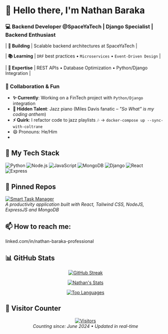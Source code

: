 # 👋 Hello there, I'm Nathan Baraka

### 💻 Backend Developer @SpaceYaTech | Django Specialist | Backend Enthusiast
| **🚀 Building**  | Scalable backend architectures at SpaceYaTech                   |

| **📚 Learning**  | `DRF` best practices • `Microservices` • `Event-Driven Design`  |

| **💎 Expertise** | REST APIs • Database Optimization • Python/Django Integration  |

### 🤝 Collaboration & Fun  
- **✨ Currently**: Working on a FinTech project with `Python/Django` integration  
- **🎹 Hidden Talent**: Jazz piano (Miles Davis fanatic – *"So What" is my coding anthem*)  
- **⚡ Quirk**: I refactor code to jazz playlists 🎶 → `docker-compose up --sync-with-coltrane`
- 😄 Pronouns: He/Him
- 
## 🔧 My Tech Stack
![Python](https://img.shields.io/badge/Python-3776AB?style=for-the-badge&logo=python&logoColor=white)
![Node.js](https://img.shields.io/badge/Node.js-339933?style=for-the-badge&logo=nodedotjs&logoColor=white)
![JavaScript](https://img.shields.io/badge/JavaScript-F7DF1E?style=for-the-badge&logo=javascript&logoColor=black)
![MongoDB](https://img.shields.io/badge/MongoDB-47A248?style=for-the-badge&logo=mongodb&logoColor=white)
![Django](https://img.shields.io/badge/Django-092E20?style=for-the-badge&logo=django&logoColor=white)
![React](https://img.shields.io/badge/React-61DAFB?style=for-the-badge&logo=react&logoColor=black)
![Express](https://img.shields.io/badge/Express-000000?style=for-the-badge&logo=express&logoColor=white)
 
 ## 🚀 Pinned Repos
[![Smart Task Manager](https://github-readme-stats.vercel.app/api/pin/?username=natscott1738&repo=SMART_TASK_MANAGEMENT_SYSTEM&theme=radical)](https://github.com/natscott1738/SMART_TASK_MANAGEMENT_SYSTEM)  
*A productivity application built with React, Tailwind CSS, NodeJS, ExpressJS and MongoDB*

## 📫 How to reach me:
linked.com/in/nathan-baraka-professional

## 📊 GitHub Stats
<div align="center">
  
[![GitHub Streak](https://streak-stats.demolab.com?user=natscott1738&theme=blueberry&hide_border=true&background=0D1117&ring=58A6FF&fire=58A6FF&currStreakNum=FFFFFF&sideNums=58A6FF&currStreakLabel=58A6FF&sideLabels=58A6FF&dates=8B949E)](https://git.io/streak-stats)
  
[![Nathan's Stats](https://github-readme-stats.vercel.app/api?username=natscott1738&show_icons=true&theme=blueberry&hide_border=true&bg_color=0D1117&title_color=58A6FF&text_color=8B949E&icon_color=58A6FF&hide_title=false&include_all_commits=true)](https://github.com/anuraghazra/github-readme-stats)

[![Top Languages](https://github-readme-stats.vercel.app/api/top-langs/?username=natscott1738&layout=compact&theme=blueberry&hide_border=true&bg_color=0D1117&title_color=58A6FF&text_color=8B949E&langs_count=6)](https://github.com/anuraghazra/github-readme-stats)

</div>

## 👀 Visitor Counter
<div align="center">

[![Visitors](https://komarev.com/ghpvc/?username=natscott1738&label=PROFILE+VIEWS&color=1e88e5&style=for-the-badge&logo=github)](https://github.com/natscott1738)  
*Counting since: June 2024 • Updated in real-time*

</div>
